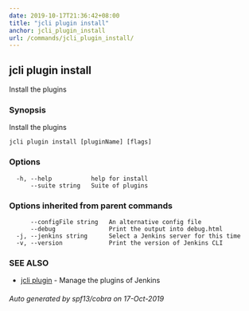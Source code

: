 ```yaml
---
date: 2019-10-17T21:36:42+08:00
title: "jcli plugin install"
anchor: jcli_plugin_install
url: /commands/jcli_plugin_install/
---
```

## jcli plugin install

Install the plugins

### Synopsis

Install the plugins

```
jcli plugin install [pluginName] [flags]
```

### Options

```
  -h, --help           help for install
      --suite string   Suite of plugins
```

### Options inherited from parent commands

```
      --configFile string   An alternative config file
      --debug               Print the output into debug.html
  -j, --jenkins string      Select a Jenkins server for this time
  -v, --version             Print the version of Jenkins CLI
```

### SEE ALSO

* [jcli plugin](/commands/jcli_plugin/)	 - Manage the plugins of Jenkins

###### Auto generated by spf13/cobra on 17-Oct-2019
